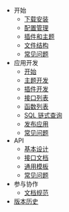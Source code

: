 - 开始
  - [下载安装](start-install)
  - [配置管理](start-option)
  - [插件和主题](start-apps)
  - [文件结构](start-structures)
  - [常见问题](start-faq)
- 应用开发
  - [开始](dev-app-start)
  - [主题开发](dev-app-theme)
  - [插件开发](dev-app-plugin)
  - [接口列表](dev-interfaces)
  - [函数列表](dev-functions)
  - [SQL 链式查询](dev-chainquery.md)
  - [发布应用](dev-app-publish)
  - [常见问题](dev-app-faq)
- API
  - [基本设计](dev-api-design)
  - [接口文档](dev-api-mods)
  - [通用模板](dev-api-common-template)
  - [常见问题](dev-api-faq)
- 参与协作
  - [文档规范](guide-docs)
- [版本历史](feat-history)
